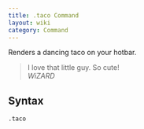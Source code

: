 ```yaml
---
title: .taco Command
layout: wiki
category: Command
---
```

Renders a dancing taco on your hotbar.

<blockquote>
  I love that little guy. So cute!
  <footer>
    <cite>
      WiZARD
    </cite>
  </footer>
</blockquote>

## Syntax
`.taco`
